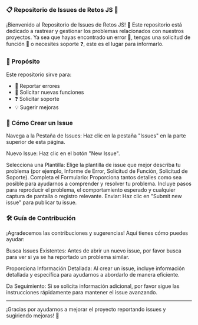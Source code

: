 ### 📋 Repositorio de Issues de Retos JS 🎉

¡Bienvenido al Repositorio de Issues de Retos JS! 🚀 
Este repositorio está dedicado a rastrear y gestionar los problemas relacionados con nuestros proyectos. Ya sea que hayas encontrado un error 🐛, tengas una solicitud de función 🌟 o necesites soporte ❓, este es el lugar para informarlo.

### 📌 Propósito
Este repositorio sirve para:

- 🐛 Reportar errores
- 🌟 Solicitar nuevas funciones
- ❓ Solicitar soporte
- 💡 Sugerir mejoras


### 📝 Cómo Crear un Issue

Navega a la Pestaña de Issues: Haz clic en la pestaña "Issues" en la parte superior de esta página.

Nuevo Issue: Haz clic en el botón "New Issue".

Selecciona una Plantilla: Elige la plantilla de issue que mejor describa tu problema (por ejemplo, Informe de Error, Solicitud de Función, Solicitud de Soporte).
Completa el Formulario: Proporciona tantos detalles como sea posible para ayudarnos a comprender y resolver tu problema. Incluye pasos para reproducir el problema, el comportamiento esperado y cualquier captura de pantalla o registro relevante.
Enviar: Haz clic en "Submit new issue" para publicar tu issue.

### 🛠️ Guía de Contribución

¡Agradecemos las contribuciones y sugerencias! Aquí tienes cómo puedes ayudar:

Busca Issues Existentes: Antes de abrir un nuevo issue, por favor busca para ver si ya se ha reportado un problema similar.

Proporciona Información Detallada: Al crear un issue, incluye información detallada y específica para ayudarnos a abordarlo de manera eficiente.

Da Seguimiento: Si se solicita información adicional, por favor sigue las instrucciones rápidamente para mantener el issue avanzando.

---

¡Gracias por ayudarnos a mejorar el proyecto reportando issues y sugiriendo mejoras! 💪
